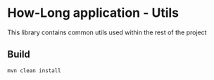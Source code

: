 # How-Long application - Utils

This library contains common utils used within the rest of the project

## Build
```bash
mvn clean install
```